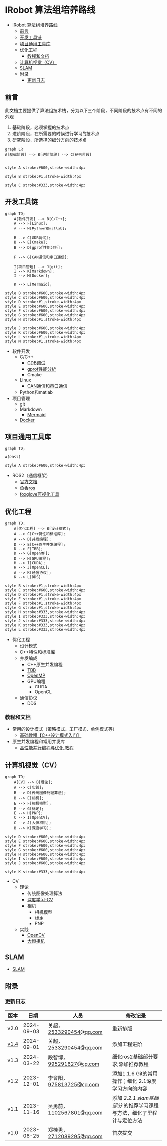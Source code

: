 # IRobot 算法组培养路线

- [IRobot 算法组培养路线](#irobot-算法组培养路线)
  - [前言](#前言)
  - [开发工具链](#开发工具链)
  - [项目通用工具库](#项目通用工具库)
  - [优化工程](#优化工程)
    - [教程和文档](#教程和文档)
  - [计算机视觉（CV）](#计算机视觉cv)
  - [SLAM](#slam)
  - [附录](#附录)
    - [更新日志](#更新日志)
## 前言

此文档主要提供了算法组技术栈，分为以下三个阶段，不同阶段的技术点有不同的外观
1. 基础阶段，必须掌握的技术点
2. 进阶阶段，在所需要的时候进行学习的技术点
3. 研究阶段，所选择的细分方向的技术点

```mermaid
graph LR
A[基础阶段] --> B[进阶阶段] --> C[研究阶段]


style A stroke:#600,stroke-width:4px

style B stroke:#1,stroke-width:4px

style C stroke:#333,stroke-width:4px

```

## 开发工具链

```mermaid
graph TD;
    A[软件开发] --> B[C/C++];
    A --> F[Linux];
    A --> H[Python和matlab];

    B --> C[GDB调试];
    B --> E[Cmake];
    B --> D[gprof性能分析];
 
    F --> G[CAN通信和串口通信];
    
    I[项目管理] --> J[git];
    I --> K[Markdown];
    I --> M[Docker];

    K --> L[Mermaid];

style B stroke:#600,stroke-width:4px
style C stroke:#600,stroke-width:4px
style D stroke:#1,stroke-width:4px
style E stroke:#600,stroke-width:4px
style F stroke:#600,stroke-width:4px
style G stroke:#600,stroke-width:4px
style H stroke:#1,stroke-width:4px

style J stroke:#600,stroke-width:4px
style K stroke:#600,stroke-width:4px
style L stroke:#1,stroke-width:4px
style M stroke:#1,stroke-width:4px

```
- 软件开发
  - C/C++
    - [GDB调试](./assets/GBD调试教程.md)
    - [gprof性能分析](./assets/程序性能检测可视化/程序性能检测可视化.md)
    - Cmake
  - Linux
    - [CAN通信和串口通信](./assets/通信.md)
  - Python和matlab
- 项目管理
  - git
  - Markdown
    - [Mermaid](https://mermaid.nodejs.cn/intro/)
  - [Docker](./assets/docker.md)

## 项目通用工具库

```mermaid
graph TD;

A[ROS2]

style A stroke:#600,stroke-width:4px
```


- ROS2（通信框架）
  - [官方文档](https://docs.ros.org/en/foxy/index.html)
  - [鱼香ros](https://fishros.com/d2lros2foxy/)
  - [foxglove可视化工具](./assets/foxglove简易教程.md)

## 优化工程

```mermaid
graph TD;
    A[优化工程] --> B[设计模式];
    A --> C[C++特性和标准库];
    A --> D[并发编程];
    D --> E[C++原生并发编程];
    D --> F[TBB];
    D --> G[OpenMP];
    D --> H[GPU编程];
    H --> I[CUDA];
    H --> J[OpenCL];
    A --> K[通信协议];
    K --> L[DDS]

style B stroke:#1,stroke-width:4px
style C stroke:#600,stroke-width:4px
style D stroke:#1,stroke-width:4px
style E stroke:#1,stroke-width:4px
style F stroke:#1,stroke-width:4px
style G stroke:#1,stroke-width:4px
style H stroke:#333,stroke-width:4px
style I stroke:#333,stroke-width:4px
style J stroke:#333,stroke-width:4px
style K stroke:#333,stroke-width:4px
style L stroke:#333,stroke-width:4px
```

- 优化工程
  - 设计模式
  - C++特性和标准库
  - 并发编成
    - C++原生并发编程
    - [TBB](https://www.intel.com/content/www/us/en/docs/onetbb/get-started-guide/2021-12/overview.html)
    - [OpenMP](https://www.openmp.org/resources/refguides/)
    - GPU编程
      - CUDA
      - OpenCL
  - 通信协议
    - DDS
### 教程和文档
- 常用的设计模式（策略模式、工厂模式、单例模式等）
   - [基础教程【C++设计模式入门】 ](https://www.bilibili.com/video/BV1Yr4y157Ci/?share_source=copy_web&vd_source=52d55c81781f4ac8050a12c384d3295a)
- 原生并发编程和常用并发库
   - [高性能并行编程与优化 教程](https://github.com/parallel101/course)

## 计算机视觉（CV）

```mermaid
graph TD;
    A[CV] --> B[理论];
    A --> C[实践];
    B --> D[传统图像处理算法];
    B --> E[相机];
    E --> F[相机模型];
    E --> G[标定];
    E --> H[PNP];
    C --> I[OpenCV];
    C --> J[大恒相机];
    B --> K[深度学习];

style D stroke:#600,stroke-width:4px
style E stroke:#600,stroke-width:4px
style F stroke:#600,stroke-width:4px
style G stroke:#600,stroke-width:4px
style H stroke:#600,stroke-width:4px
style I stroke:#600,stroke-width:4px
style J stroke:#600,stroke-width:4px

style K stroke:#333,stroke-width:4px

```

- CV
  - 理论
    - 传统图像处理算法
    - [深度学习-CV](./深度学习-CV/深度学习-CV.md)
    - 相机
      - 相机模型
      - 标定
      - PNP
  - 实践
    - [OpenCV](https://opencv.org/)
    - [大恒相机](https://www.daheng-imaging.com/)


## SLAM

- [SLAM](./SLAM/SLAM.md)

## 附录

### 更新日志

| 版本  | 日期        | 人员                   | 修改记录                                                     |
| ---- | ---------- | ---------------------- | ------------------------------------------------------------ |
| v2.0 | 2024-09-03 | 关超，2533290454@qq.com    | 重新排版                                                |
| [v1.4](./README_v1.4.md) | 2024-09-01 | 关超，2533290454@qq.com    | 添加工程进阶                                                |
| v1.3 | 2024-03-22 | 段智博，995291627@qq.com   | 细化ros2基础部分要求;添加推荐教程    |
| v1.2 | 2023-12-01 | 李曾阳， 975813725@qq.com  | 添加1.1.6 Git的常用操作；细化 2.1深度学习方向的内容          |
| v1.1 | 2023-11-16 | 吴勇前， 1102567801@qq.com | 添加 *2.2.1 slam基础部分* 的推荐学习课程与方法，细化了里程计与定位方法 |
| v1.0 | 2023-06-25 | 郑桂勇， 2712089295@qq.com | 首次提交                                                     |
